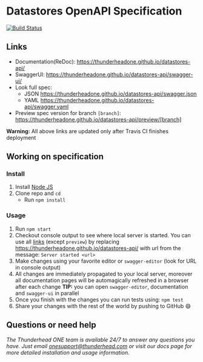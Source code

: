 # Datastores OpenAPI Specification
[![Build Status](https://travis-ci.org/thunderheadone/datastores-api.svg?branch=master)](https://travis-ci.org/thunderheadone/datastores-api)

## Links

- Documentation(ReDoc): https://thunderheadone.github.io/datastores-api/
- SwaggerUI: https://thunderheadone.github.io/datastores-api/swagger-ui/
- Look full spec:
    + JSON https://thunderheadone.github.io/datastores-api/swagger.json
    + YAML https://thunderheadone.github.io/datastores-api/swagger.yaml
- Preview spec version for branch `[branch]`: https://thunderheadone.github.io/datastores-api/preview/[branch]

**Warning:** All above links are updated only after Travis CI finishes deployment

## Working on specification
### Install

1. Install [Node JS](https://nodejs.org/)
2. Clone repo and `cd`
    + Run `npm install`

### Usage

1. Run `npm start`
2. Checkout console output to see where local server is started. You can use all [links](#links) (except `preview`) by replacing https://thunderheadone.github.io/datastores-api/ with url from the message: `Server started <url>`
3. Make changes using your favorite editor or `swagger-editor` (look for URL in console output)
4. All changes are immediately propagated to your local server, moreover all documentation pages will be automagically refreshed in a browser after each change
**TIP:** you can open `swagger-editor`, documentation and `swagger-ui` in parallel
5. Once you finish with the changes you can run tests using: `npm test`
6. Share your changes with the rest of the world by pushing to GitHub :smile:

## Questions or need help

_The Thunderhead ONE team is available 24/7 to answer any questions you have. Just email onesupport@thunderhead.com or visit our docs page for more detailed installation and usage information._

